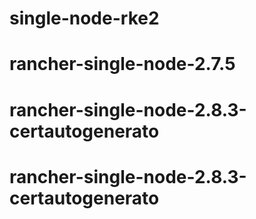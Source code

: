 # single-node-rke2
# rancher-single-node-2.7.5
# rancher-single-node-2.8.3-certautogenerato
# rancher-single-node-2.8.3-certautogenerato
